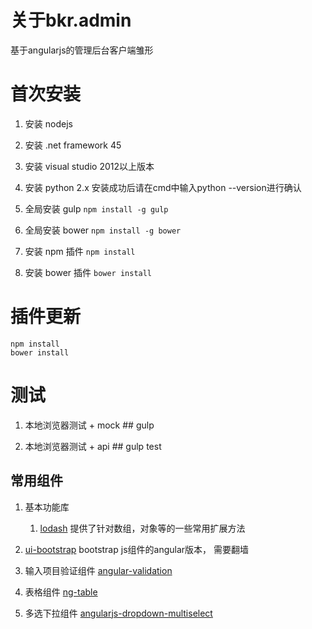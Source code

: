 # 关于bkr.admin #
基于angularjs的管理后台客户端雏形

# 首次安装 #
1. 安装 nodejs

1. 安装 .net framework 45

1. 安装 visual studio 2012以上版本

1. 安装 python 2.x
   安装成功后请在cmd中输入python --version进行确认

1. 全局安装 gulp
	`npm install -g gulp`

1. 全局安装 bower
	`npm install -g bower`

1. 安装 npm 插件
	`npm install`

1. 安装 bower 插件
	`bower install`

# 插件更新 #
    npm install
	bower install

# 测试 #
1. 本地浏览器测试 + mock ##
    gulp

1. 本地浏览器测试 + api ##
    gulp test

## 常用组件 ##
1. 基本功能库
	1. [lodash](https://lodash.com/)
		提供了针对数组，对象等的一些常用扩展方法

1. [ui-bootstrap](https://angular-ui.github.io/bootstrap/)
	bootstrap js组件的angular版本， 需要翻墙

1. 输入项目验证组件
	[angular-validation](https://github.com/huei90/angular-validation)

1. 表格组件
	[ng-table](https://github.com/esvit/ng-table)

1. 多选下拉组件
    [angularjs-dropdown-multiselect](https://github.com/dotansimha/angularjs-dropdown-multiselect)

